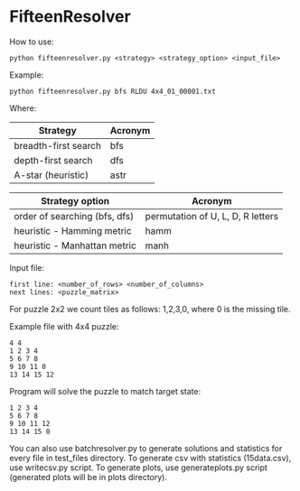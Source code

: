 # FifteenResolver

How to use:

```
python fifteenresolver.py <strategy> <strategy_option> <input_file>
```
Example:
```
python fifteenresolver.py bfs RLDU 4x4_01_00001.txt
```

Where:

| Strategy              | Acronym  |
| --------------------- | -------- |
| breadth-first search  | bfs      |
| depth-first search    | dfs      |
| A-star (heuristic)    | astr     |

| Strategy option               | Acronym                           |
| ----------------------------- | --------------------------------- |
| order of searching (bfs, dfs) | permutation of U, L, D, R letters |
| heuristic - Hamming metric    | hamm                              |
| heuristic - Manhattan metric  | manh                              |

Input file:
```
first line: <number_of_rows> <number_of_columns>
next lines: <puzzle_matrix>
```
For puzzle 2x2 we count tiles as follows: 1,2,3,0, where 0 is the missing tile.

Example file with 4x4 puzzle:
```
4 4
1 2 3 4
5 6 7 8
9 10 11 0
13 14 15 12
```

Program will solve the puzzle to match target state:
```
1 2 3 4
5 6 7 8
9 10 11 12
13 14 15 0
```

You can also use batchresolver.py to generate solutions and statistics for every file in test_files directory.
To generate csv with statistics (15data.csv), use writecsv.py script.
To generate plots, use generateplots.py script (generated plots will be in plots directory).


